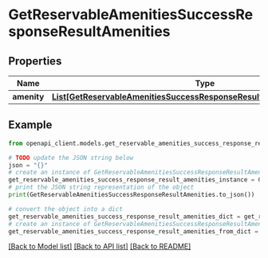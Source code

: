 # GetReservableAmenitiesSuccessResponseResultAmenities


## Properties

Name | Type | Description | Notes
------------ | ------------- | ------------- | -------------
**amenity** | [**List[GetReservableAmenitiesSuccessResponseResultAmenitiesAmenityInner]**](GetReservableAmenitiesSuccessResponseResultAmenitiesAmenityInner.md) |  | 

## Example

```python
from openapi_client.models.get_reservable_amenities_success_response_result_amenities import GetReservableAmenitiesSuccessResponseResultAmenities

# TODO update the JSON string below
json = "{}"
# create an instance of GetReservableAmenitiesSuccessResponseResultAmenities from a JSON string
get_reservable_amenities_success_response_result_amenities_instance = GetReservableAmenitiesSuccessResponseResultAmenities.from_json(json)
# print the JSON string representation of the object
print(GetReservableAmenitiesSuccessResponseResultAmenities.to_json())

# convert the object into a dict
get_reservable_amenities_success_response_result_amenities_dict = get_reservable_amenities_success_response_result_amenities_instance.to_dict()
# create an instance of GetReservableAmenitiesSuccessResponseResultAmenities from a dict
get_reservable_amenities_success_response_result_amenities_from_dict = GetReservableAmenitiesSuccessResponseResultAmenities.from_dict(get_reservable_amenities_success_response_result_amenities_dict)
```
[[Back to Model list]](../README.md#documentation-for-models) [[Back to API list]](../README.md#documentation-for-api-endpoints) [[Back to README]](../README.md)


